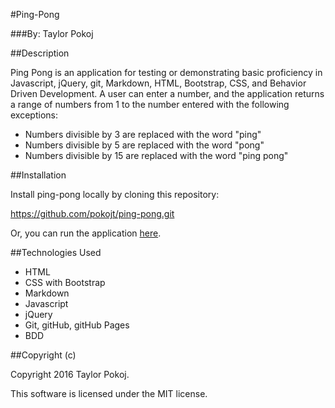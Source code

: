 #Ping-Pong

###By: Taylor Pokoj

##Description

Ping Pong is an application for testing or demonstrating basic proficiency in Javascript, jQuery, git, Markdown, HTML, Bootstrap, CSS, and Behavior Driven Development. A user can enter a number, and the application returns a range of numbers from 1 to the number entered with the following exceptions:

- Numbers divisible by 3 are replaced with the word "ping"
- Numbers divisible by 5 are replaced with the word "pong"
- Numbers divisible by 15 are replaced with the word "ping pong"

##Installation

Install ping-pong locally by cloning this repository:

https://github.com/pokojt/ping-pong.git

Or, you can run the application [here](http://pokojt.github.io/ping-pong).

##Technologies Used

- HTML
- CSS with Bootstrap
- Markdown
- Javascript
- jQuery
- Git, gitHub, gitHub Pages
- BDD

##Copyright (c)

 Copyright 2016 Taylor Pokoj.

 This software is licensed under the MIT license.
